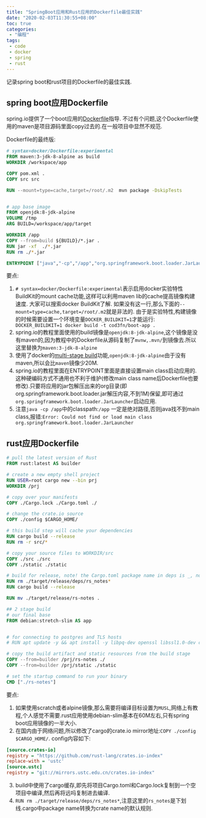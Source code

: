 ```yaml
---
title: "SpringBoot应用和Rust应用的Dockerfile最佳实践"
date: "2020-02-03T11:30:55+08:00"
toc: true
categories:
 - "编程"
tags:
 - code
 - docker
 - spring
 - rust
---
```

记录spring boot和rust项目的Dockerfile的最佳实践.
<!--more-->

## spring boot应用Dockerfile
spring.io提供了一个boot应用的[Dockerfile](https://spring.io/guides/topicals/spring-boot-docker)指导.
不过有个问题,这个Dockerfile使用的maven是项目源码里面copy过去的.在一般项目中显然不规范.

Dockerfile的最终版:
```Dockerfile
# syntax=docker/Dockerfile:experimental
FROM maven:3-jdk-8-alpine as build
WORKDIR /workspace/app

COPY pom.xml .
COPY src src

RUN --mount=type=cache,target=/root/.m2  mvn package -DskipTests


# app base image
FROM openjdk:8-jdk-alpine
VOLUME /tmp
ARG BUILD=/workspace/app/target

WORKDIR /app
COPY --from=build ${BUILD}/*.jar .
RUN jar -xf  ./*.jar
RUN rm ./*.jar

ENTRYPOINT ["java","-cp","/app","org.springframework.boot.loader.JarLauncher"]

```
要点:

1. `# syntax=docker/Dockerfile:experimental`表示启用docker实验特性BuildKit的mount cache功能,这样可以利用maven lib的cache提高镜像构建速度. 大家可以搜索docker BuildKit了解.
如果没有这一行,那么下面的`--mount=type=cache,target=/root/.m2`就是非法的. 由于是实验特性,构建镜像的时候需要设置一个环境变量`DOCKER_BUILDKIT=1`才能运行:` DOCKER_BUILDKIT=1 docker build -t cod3fn/boot-app .`
2. spring.io的教程里面使用的build镜像是`openjdk:8-jdk-alpine`,这个镜像是没有maven的,因为教程中的Dockerfile从源码复制了`mvnw,.mvn/`到镜像去.所以这里替换为`maven:3-jdk-8-alpine`
3. 使用了docker的[multi-stage build](https://docs.docker.com/develop/develop-images/multistage-build/)功能,`openjdk:8-jdk-alpine`由于没有maven,所以会比`maven`镜像少20M.
4. spring.io的教程里面在ENTRYPOINT里面是直接设置main class启动应用的. 这种硬编码方式不通用也不利于维护(修改main class name后Dockerfile也要修改).只要将应用的jar包解压出来的org目录(即org.springframework.boot.loader.jar解压内容,不到1M)保留,即可通过`org.springframework.boot.loader.JarLauncher`启动应用.
5. 注意`java -cp /app`中的classpath:`/app` 一定是绝对路径,否则java找不到main class,报错:`Error: Could not find or load main class org.springframework.boot.loader.JarLauncher`

## rust应用Dockerfile

```Dockerfile
# pull the latest version of Rust
FROM rust:latest AS builder

# create a new empty shell project
RUN USER=root cargo new --bin prj
WORKDIR /prj

# copy over your manifests
COPY ./Cargo.lock ./Cargo.toml ./

# change the crate.io source
COPY ./config $CARGO_HOME/

# this build step will cache your dependencies
RUN cargo build --release
RUN rm -r src/*

# copy your source files to WORKDIR/src
COPY ./src ./src
COPY ./static ./static

# build for release, note! the Cargo.toml package name in deps is _, not -
RUN rm ./target/release/deps/rs_notes*
RUN cargo build --release

RUN mv ./target/release/rs-notes .

## 2 stage build
# our final base
FROM debian:stretch-slim AS app


# for connecting to postgres and TLS hosts
# RUN apt update -y && apt install -y libpq-dev openssl libssl1.0-dev ca-certificates

# copy the build artifact and static resources from the build stage
COPY --from=builder /prj/rs-notes ./
COPY --from=builder /prj/static ./static

# set the startup command to run your binary
CMD ["./rs-notes"]

```

要点:
1. 如果使用scratch或者alpine镜像,那么需要将编译目标设置为`MUSL`,网络上有教程,个人感觉不需要.rust应用使用debian-slim基本在60M左右,只有spring boot应用镜像的一半大小.
2. 在国内由于网络问题,所以修改了cargo的crate.io mirror地址:`COPY ./config $CARGO_HOME/`. config内容如下:
```ini
[source.crates-io]
registry = "https://github.com/rust-lang/crates.io-index"
replace-with = 'ustc'
[source.ustc]
registry = "git://mirrors.ustc.edu.cn/crates.io-index"

```
3. build中使用了cargo缓存,即先将项目Cargo.toml和Cargo.lock复制到一个空项目中编译,然后再将远吗复制进去编译.
4. `RUN rm ./target/release/deps/rs_notes*`,注意这里的`rs_notes`是下划线.cargo中package name转换为crate name的默认规则.